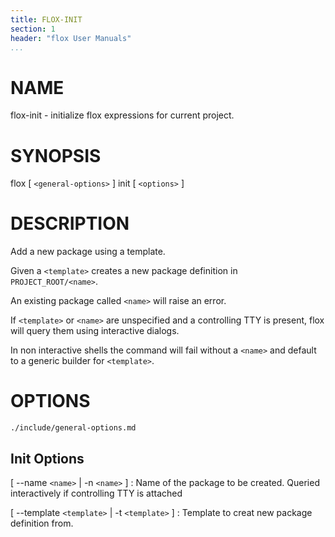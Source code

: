 ```yaml
---
title: FLOX-INIT
section: 1
header: "flox User Manuals"
...
```



# NAME

flox-init - initialize flox expressions for current project.

# SYNOPSIS

flox [ `<general-options>` ] init [ `<options>` ]
# DESCRIPTION

Add a new package using a template.

Given a `<template>` creates a new package definition in `PROJECT_ROOT/<name>`.

An existing package called `<name>` will raise an error.

If `<template>` or `<name>` are unspecified and a controlling TTY is present,
flox will query them using interactive dialogs.

In non interactive shells the command will fail without a `<name>` and default
to a generic builder for `<template>`.

# OPTIONS

```{.include}
./include/general-options.md
```

## Init Options

[ \--name `<name>` | -n `<name>` ]
:   Name of the package to be created.
    Queried interactively if controlling TTY is attached

[ \--template `<template>` | -t `<template>` ]
:   Template to creat new package definition from.
